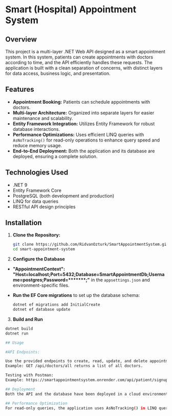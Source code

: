 # Smart (Hospital) Appointment System

## Overview

This project is a multi-layer .NET Web API designed as a smart appointment system. In this system, patients can create appointments with doctors according to time, and the API efficiently handles these requests.
The application is built with a clean separation of concerns, with distinct layers for data access, business logic, and presentation.

## Features

- **Appointment Booking:** Patients can schedule appointments with doctors.
- **Multi-layer Architecture:** Organized into separate layers for easier maintenance and scalability.
- **Entity Framework Integration:** Utilizes Entity Framework for robust database interactions.
- **Performance Optimizations:** Uses efficient LINQ queries with `AsNoTracking()` for read-only operations to enhance query speed and reduce memory usage.
- **End-to-End Deployment:** Both the application and its database are deployed, ensuring a complete solution.

## Technologies Used

- .NET 9
- Entity Framework Core
- PostgreSQL (both development and production)
- LINQ for data queries
- RESTful API design principles

## Installation

1. **Clone the Repository:**

   ```bash
   git clone https://github.com/RidvanOzturk/SmartAppointmentSystem.git
   cd smart-appointment-system
   
2. **Configure the Database**

- **"AppointmentContext": "Host=localhost;Port=5432;Database=SmartAppointmentDb;Username=postgres;Password=*******;"** in the `appsettings.json` and environment-specific files.
- **Run the EF Core migrations** to set up the database schema:

  ```bash
  dotnet ef migrations add InitialCreate
  dotnet ef database update

3. **Build and Run**

  ```bash
  dotnet build
  dotnet run

## Usage

  #API Endpoints:

Use the provided endpoints to create, read, update, and delete appointments and doctor records.
Example: GET /api/doctors/all returns a list of all doctors.

Testing with Postman:
Example: https://smartappointmentsystem.onrender.com/api/patient/signup

## Deployment
Both the API and the database have been deployed in a cloud environment. 

## Performance Optimization
For read-only queries, the application uses AsNoTracking() in LINQ queries to improve performance by reducing the overhead of EF Core's change tracking.



